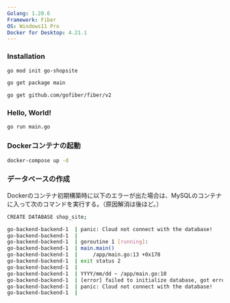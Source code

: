 ```yaml
---
Golang: 1.20.6
Framework: Fiber
OS: Windows11 Pro
Docker for Desktop: 4.21.1
---
```


### Installation

```bash
go mod init go-shopsite
```

```bash
go get package main
```

```bash
go get github.com/gofiber/fiber/v2
```

### Hello, World!

```bash
go run main.go
```

### Dockerコンテナの起動

```bash
docker-compose up -d
```

### データベースの作成

Dockerのコンテナ初期構築時に以下のエラーが出た場合は、MySQLのコンテナに入って次のコマンドを実行する。（原因解消は後ほど。）

```bash
CREATE DATABASE shop_site;
```

```bash
go-backend-backend-1  | panic: Cloud not connect with the database!
go-backend-backend-1  |
go-backend-backend-1  | goroutine 1 [running]:
go-backend-backend-1  | main.main()
go-backend-backend-1  |     /app/main.go:13 +0x178
go-backend-backend-1  | exit status 2
go-backend-backend-1  |
go-backend-backend-1  | YYYY/mm/dd ~ /app/main.go:10
go-backend-backend-1  | [error] failed to initialize database, got error dial tcp 172.23.0.2:3306: connect: connection refused
go-backend-backend-1  | panic: Cloud not connect with the database!
go-backend-backend-1  |
```
